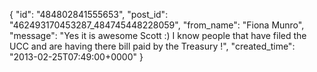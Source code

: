  {
   "id": "484802841555653",
   "post_id": "462493170453287_484745448228059",
   "from_name": "Fiona Munro",
   "message": "Yes it is awesome Scott :) I know people that have filed the UCC and are having there bill paid by the Treasury !",
   "created_time": "2013-02-25T07:49:00+0000"
 }
